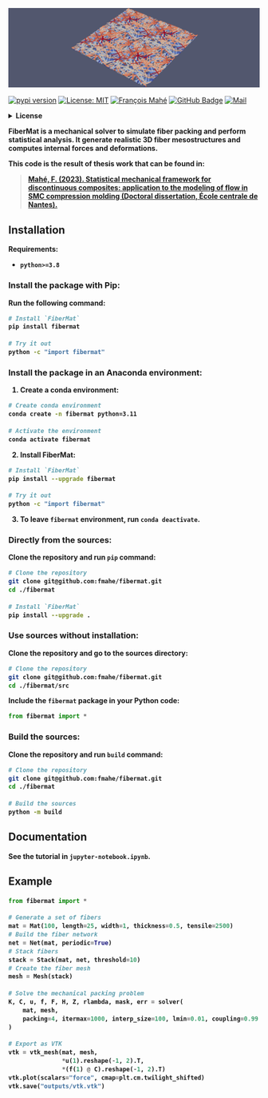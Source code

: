 <p align="center">
    <a href="https://github.com/fmahe/fibermat">
        <img src="https://github.com/fmahe/fibermat/raw/main/images/banner.png">
    </a>
</p>

[![pypi version](https://img.shields.io/pypi/v/fibermat?logo=pypi)](https://pypi.org/project/fibermat/)
[![License: MIT](https://img.shields.io/badge/License-MIT-yellow.svg)](https://opensource.org/licenses/MIT)
[![François Mahé](https://img.shields.io/badge/Author-François%20Mahé-green)](https://img.shields.io/badge/francois.mahe@ens--rennes.fr-Univ%20Rennes,%20ENS%20Rennes,%20CNRS,%20IPR%20--%20UMR%206251,%20F--35000%20Rennes,%20France-blue)
[![GitHub Badge](https://img.shields.io/badge/Github-fmahe-blue?logo=github)](https://github.com/fmahe/fibermat)
[![Mail](https://img.shields.io/badge/Contact-francois.mahe@ens--rennes.fr-blue)](mailto:francois.mahe@ens-rennes.fr)

<details>
<summary>
<b> License <b/> <a name="license" />

</summary>

```
                                        ██╖
████████╖  ████┐  ████╖       ██╖      ██╓╜
██╔═════╝  ██╔██ ██╔██║       ██║    ██████╖
█████─╖    ██║ ███╓╜██║██████╖██████╖██║ ██║
██╔═══╝    ██║ ╘══╝ ██║██║ ██║██╓─██║██╟───╜
██║    ██┐ ██║      ██║███ ██║██║ ██║│█████╖
╚═╝    └─┘ ╚═╝      ╚═╝╚══╧══╝╚═╝ ╚═╝╘═════╝
 █████┐       █████┐       ██┐
██╔══██┐     ██╓──██┐      └─┘       █╖████╖
 ██╖ └─█████ └███ └─┘      ██╖██████╖██╔══█║
██╔╝  ██╔══██   ███╖ ████╖ ██║██║ ██║██║  └╜
│██████╓╜   ██████╓╜ ╚═══╝ ██║██████║██║
╘══════╝    ╘═════╝        ╚═╝██╔═══╝╚═╝
      Rennes                  ██║
                              ╚═╝
@author: François Mahé
@mail: francois.mahe@ens-rennes.fr
(Univ Rennes, ENS Rennes, CNRS, IPR - UMR 6251, F-35000 Rennes, France)

@project: FiberMat
@version: v1.0

License:
--------
MIT License

Copyright (c) 2024 François Mahé

Permission is hereby granted, free of charge, to any person obtaining a copy
of this software and associated documentation files (the "Software"), to deal
in the Software without restriction, including without limitation the rights
to use, copy, modify, merge, publish, distribute, sublicense, and/or sell
copies of the Software, and to permit persons to whom the Software is
furnished to do so, subject to the following conditions:

The above copyright notice and this permission notice shall be included in all
copies or substantial portions of the Software.

THE SOFTWARE IS PROVIDED "AS IS", WITHOUT WARRANTY OF ANY KIND, EXPRESS OR
IMPLIED, INCLUDING BUT NOT LIMITED TO THE WARRANTIES OF MERCHANTABILITY,
FITNESS FOR A PARTICULAR PURPOSE AND NONINFRINGEMENT. IN NO EVENT SHALL THE
AUTHORS OR COPYRIGHT HOLDERS BE LIABLE FOR ANY CLAIM, DAMAGES OR OTHER
LIABILITY, WHETHER IN AN ACTION OF CONTRACT, TORT OR OTHERWISE, ARISING FROM,
OUT OF OR IN CONNECTION WITH THE SOFTWARE OR THE USE OR OTHER DEALINGS IN THE
SOFTWARE.

Description:
------------
A mechanical solver to simulate fiber packing and perform statistical analysis.

References:
-----------
Mahé, F. (2023). Statistical mechanical framework for discontinuous composites:
  application to the modeling of flow in SMC compression molding (Doctoral
  dissertation, École centrale de Nantes).

```
</details>

**FiberMat** is a mechanical solver to simulate fiber packing and perform statistical analysis. It generate realistic 3D fiber mesostructures and computes internal forces and deformations.

This code is the result of thesis work that can be found in:
> [Mahé, F. (2023). Statistical mechanical framework for discontinuous composites:
  application to the modeling of flow in SMC compression molding (Doctoral
  dissertation, École centrale de Nantes).](https://theses.hal.science/tel-04189271/)

## Installation

Requirements:
+ `python>=3.8`

### Install the package with Pip:

Run the following command:
```sh
# Install `FiberMat`
pip install fibermat

# Try it out
python -c "import fibermat"

```

### Install the package in an Anaconda environment:

1. Create a conda environment:
```sh
# Create conda environment
conda create -n fibermat python=3.11

# Activate the environment
conda activate fibermat

```

2. Install **FiberMat**:
```sh
# Install `FiberMat`
pip install --upgrade fibermat

# Try it out
python -c "import fibermat"

```

3. To leave `fibermat` environment, run `conda deactivate`.

### Directly from the sources:

Clone the repository and run `pip` command:
```sh
# Clone the repository
git clone git@github.com:fmahe/fibermat.git
cd ./fibermat

# Install `FiberMat`
pip install --upgrade .

```

### Use sources without installation:

Clone the repository and go to the sources directory:
```sh
# Clone the repository
git clone git@github.com:fmahe/fibermat.git
cd ./fibermat/src

```

Include the `fibermat` package in your Python code:
```python
from fibermat import *

```

### Build the sources:

Clone the repository and run `build` command:
```sh
# Clone the repository
git clone git@github.com:fmahe/fibermat.git
cd ./fibermat

# Build the sources
python -m build

```

## Documentation

See the tutorial in `jupyter-notebook.ipynb`.

## Example

```python
from fibermat import *

# Generate a set of fibers
mat = Mat(100, length=25, width=1, thickness=0.5, tensile=2500)
# Build the fiber network
net = Net(mat, periodic=True)
# Stack fibers
stack = Stack(mat, net, threshold=10)
# Create the fiber mesh
mesh = Mesh(stack)

# Solve the mechanical packing problem
K, C, u, f, F, H, Z, rlambda, mask, err = solver(
    mat, mesh,
    packing=4, itermax=1000, interp_size=100, lmin=0.01, coupling=0.99
)

# Export as VTK
vtk = vtk_mesh(mat, mesh,
               *u(1).reshape(-1, 2).T,
               *(f(1) @ C).reshape(-1, 2).T)
vtk.plot(scalars="force", cmap=plt.cm.twilight_shifted)
vtk.save("outputs/vtk.vtk")

```
